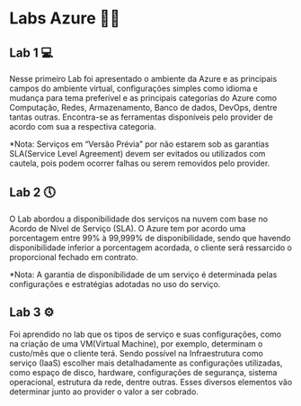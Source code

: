 # Labs Azure 🔵🔬

## Lab 1 💻
Nesse primeiro Lab foi apresentado o ambiente da Azure e as principais campos do ambiente virtual, configurações simples como idioma e mudança para tema preferível e as principais categorias do Azure como Computação, Redes, Armazenamento, Banco de dados, DevOps, dentre tantas outras. Encontra-se as ferramentas disponíveis pelo provider de acordo com sua a respectiva categoria. 

*Nota: Serviços em “Versão Prévia” por não estarem sob as garantias SLA(Service Level Agreement) devem ser evitados ou utilizados com cautela, pois podem ocorrer falhas ou serem removidos pelo provider.

## Lab 2 🕔
O Lab abordou a disponibilidade dos serviços na nuvem com base no Acordo de Nível de Serviço (SLA). O Azure tem por acordo uma porcentagem entre 99% à 99,999% de disponibilidade, sendo que havendo disponibilidade inferior a porcentagem acordada, o cliente será ressarcido o proporcional fechado em contrato.

*Nota: A garantia de disponibilidade de um serviço é determinada pelas configurações e estratégias adotadas no uso do serviço.

## Lab 3 ⚙️
Foi aprendido no lab que os tipos de serviço e suas configurações, como na criação de uma VM(Virtual Machine),  por exemplo, determinam o custo/mês que o cliente terá. Sendo possível na Infraestrutura como serviço (IaaS) escolher mais detalhadamente as configurações utilizadas, como espaço de disco, hardware, configurações de segurança, sistema operacional, estrutura da rede, dentre outras. Esses diversos elementos vão determinar junto ao provider o valor a ser cobrado.
